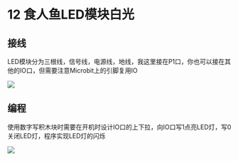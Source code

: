 # 12 食人鱼LED模块白光

## 接线

LED模块分为三根线，信号线，电源线，地线，我这里接在P1口，你也可以接在其他的IO口，但需要注意Microbit上的引脚复用IO

![](https://s2.ax1x.com/2019/09/02/nCGZgs.jpg)

## 编程

使用数字写积木块时需要在开机时设计IO口的上下拉，向IO口写1点亮LED灯，写0关闭LED灯，程序实现LED灯的闪烁

![](https://s2.ax1x.com/2019/09/02/nCGevn.jpg)

